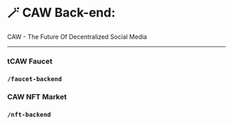 # 🪄 CAW Back-end:
CAW - The Future Of Decentralized Social Media

---

### tCAW Faucet<br/>
### `/faucet-backend`


### CAW NFT Market<br/>
### `/nft-backend`
